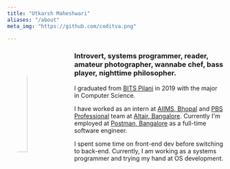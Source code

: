 ```yaml
---
title: "Utkarsh Maheshwari"
aliases: "/about"
meta_img: "https://github.com/coditva.png"

---
```


<img src="https://github.com/coditva.png" width="25%" style="float: left; border-radius: 50%; padding: 0 3%;" />

### Introvert, systems programmer, reader, amateur photographer, wannabe chef, bass player, nighttime philosopher.

I graduated from [BITS Pilani](http://www.bits-pilani.ac.in/Goa/) in 2019 with the major in Computer Science.

I have worked as an intern at [AIIMS, Bhopal](https://www.aiimsbhopal.edu.in/) and [PBS Professional](https://github.com/pbspro) team at [Altair, Bangalore](https://www.altair-india.in/). Currently I'm employed at [Postman, Bangalore](https://getpostman.com) as a full-time software engineer.

I spent some time on front-end dev before switching to back-end. Currently, I am working as a systems programmer and trying my hand at OS development.
